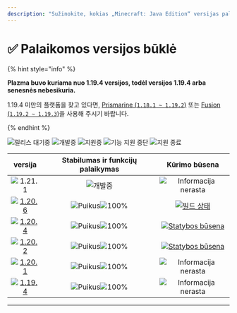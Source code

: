```yaml
---
description: "Sužinokite, kokias „Minecraft: Java Edition“ versijas palaiko Plazma."
---
```


# ✅ Palaikomos versijos būklė

{% hint style="info" %}

**Plazma buvo kuriama nuo 1.19.4 versijos, todėl versijos 1.19.4 arba senesnės nebesikuria.**

1.19.4 미만의 플랫폼을 찾고 있다면, [Prismarine (`1.18.1 ~ 1.19.2`)](https://github.com/PrismarineTeam/Prismarine) 또는 [Fusion (`1.19.2 ~ 1.19.3`)](https://github.com/RuinedTechnologyUnify/Fusion)을 사용해 주시기 바랍니다.

{% endhint %}

[wtr]: https://badge.plazmamc.org/0/Laukiantis%20išleidimo
[idv]: https://badge.plazmamc.org/1/개발중
[atv]: https://badge.plazmamc.org/2/지원중
[fse]: https://badge.plazmamc.org/6/기능%20지원%20중단
[eol]: https://badge.plazmamc.org/4/지원%20종료
[ukn]: https://badge.plazmamc.org/0/Informacija%20nerasta
[vgd]: https://badge.plazmamc.org/1/Puikus
[mid]: https://badge.plazmamc.org/6/보통
[100]: https://badge.plazmamc.org/percent/100

![릴리스 대기중][wtr] ![개발중][idv] ![지원중][atv] ![기능 지원 중단][fse] ![지원 종료][eol]

|                                      versija                                      | Stabilumas    ir    funkcijų palaikymas |                                               Kūrimo būsena                                              |
| :-------------------------------------------------------------------------------: | :-------------------------------------: | :------------------------------------------------------------------------------------------------------: |
|                    ![1.21.1](https://badge.plazmamc.org/0/1.21)                   |               ![개발중][idv]               |                                        ![Informacija nerasta][ukn]                                       |
| [![1.20.6](https://badge.plazmamc.org/2/1.20.6)](https://git.plazmamc.org/1.20.6) |        ![Puikus][vgd]![100%][100]       |      [![빌드 상태](https://build.plazmamc.org/1.20.6)](https://build.plazmamc.org/1.20.6?redirect=true)      |
| [![1.20.4](https://badge.plazmamc.org/6/1.20.4)](https://git.plazmamc.org/1.20.4) |        ![Puikus][vgd]![100%][100]       | [![Statybos būsena](https://build.plazmamc.org/1.20.4)](https://build.plazmamc.org/1.20.4?redirect=true) |
| [![1.20.2](https://badge.plazmamc.org/4/1.20.2)](https://git.plazmamc.org/1.20.2) |        ![Puikus][vgd]![100%][100]       | [![Statybos būsena](https://build.plazmamc.org/1.20.2)](https://build.plazmamc.org/1.20.2?redirect=true) |
| [![1.20.1](https://badge.plazmamc.org/4/1.20.1)](https://git.plazmamc.org/1.20.1) |        ![Puikus][vgd]![100%][100]       |                                        ![Informacija nerasta][ukn]                                       |
| [![1.19.4](https://badge.plazmamc.org/4/1.19.4)](https://git.plazmamc.org/1.19.4) |        ![Puikus][vgd]![100%][100]       |                                        ![Informacija nerasta][ukn]                                       |

***
